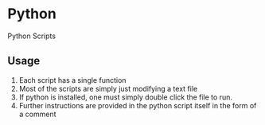 # Python
Python Scripts

## Usage
1)  Each script has a single function
2)  Most of the scripts are simply just modifying a text file
3)  If python is installed, one must simply double click the file to run.
4)  Further instructions are provided in the python script itself in the form of a comment
